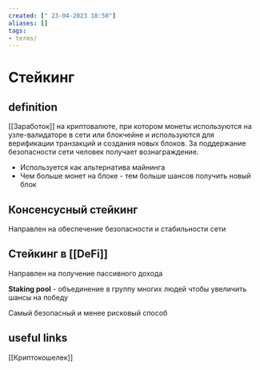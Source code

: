 ```yaml
---
created: [" 23-04-2023 18:50"]
aliases: []
tags:
- terms/
---
```


# Стейкинг

## definition
[[Заработок]] на криптовалюте, при котором монеты используются на узле-валидаторе в сети или блокчейне и используются для верификации транзакций и создания новых блоков. За поддержание безопасности сети человек получает вознаграждение.


- Используется как альтернатива майнинга
- Чем больше монет на блоке - тем больше шансов получить новый блок


## Консенсусный стейкинг
Направлен на обеспечение безопасности и стабильности сети

## Стейкинг в [[DeFi]]
Направлен на получение пассивного дохода

**Staking pool** - объединение в группу многих людей чтобы увеличить шансы на победу

Самый безопасный и менее рисковый способ




## useful links
[[Криптокошелек]]